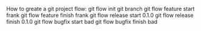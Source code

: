 How to greate a git project flow:
git flow init
git branch
git flow feature start frank
git flow feature finish frank
git flow release start 0.1.0
git flow release finish 0.1.0
git flow bugfix start bad
git flow bugfix finish bad
